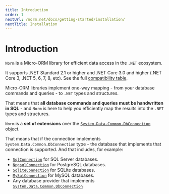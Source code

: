 ```yaml
---
title: Introduction
order: 1
nextUrl: /norm.net/docs/getting-started/installation/
nextTitle: Installation
---
```


# Introduction

`Norm` is a Micro-ORM library for efficient data access in the `.NET` ecosystem. 

It supports .NET Standard 2.1 or higher and .NET Core 3.0 and higher (.NET Core 3, .NET 5, 6, 7, 8, etc). See the full [compatibility table](/#compatibility).

Micro-ORM libraries implement one-way mapping - from your database commands and queries - to  `.NET` types and structures.

That means that **all database commands and queries must be handwritten in SQL** - and `Norm` is here to help you efficiently map the results into the `.NET` types and structures.

`Norm` is a **set of extensions** over the [`System.Data.Common.DbConnection`](https://learn.microsoft.com/en-us/dotnet/api/system.data.common.dbconnection) object.

That means that if the connection implements `System.Data.Common.DbConnection` type - the database that implements that connection is supported. And that includes, for  example:

- [`SqlConnection`](https://learn.microsoft.com/en-us/dotnet/api/system.data.sqlclient.sqlconnection) for SQL Server databases.
- [`NpgsqlConnection`](https://www.npgsql.org/doc/api/Npgsql.NpgsqlConnection.html) for PostgreSQL databases.
- [`SqliteConnection`](https://learn.microsoft.com/en-us/dotnet/api/microsoft.data.sqlite.sqliteconnection) for SQLite databases.
- [`MySqlConnection`](https://mysqlconnector.net/api/mysqlconnector/mysqlconnectiontype/) for MySQL databases.
- Any database provider that implements [`System.Data.Common.DbConnection`](https://learn.microsoft.com/en-us/dotnet/api/system.data.common.dbconnection)
